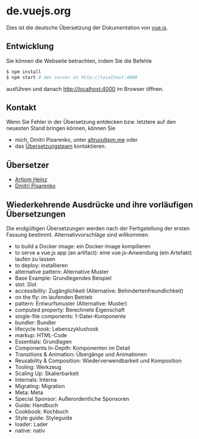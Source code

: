 # de.vuejs.org

Dies ist die deutsche Übersetzung der Dokumentation von [vue.js](https://github.com/vuejs/vuejs.org). 

## Entwicklung 

Sie können die Webseite betrachten, indem Sie die Befehle

``` bash
$ npm install
$ npm start # dev server at http://localhost:4000
```

ausführen und danach [http://localhost:4000](http://localhost:4000) im Browser öffnen.   

## Kontakt

Wenn Sie Fehler in der Übersetzung entdecken bzw. letztere auf den neuesten Stand bringen können, können Sie

* mich, Dmitri Pisarenko, unter [altruix@pm.me](mailto:altruix@pm.me) oder
* das [Übersetzungsteam](https://github.com/vuejs/vuejs.org#on-translations) kontaktieren.

## Übersetzer

* [Artjom Heinz](https://github.com/artjomheinz)
* [Dmitri Pisarenko](http://www.altruix.cc/german-translation-of-vue-js-docs/)

## Wiederkehrende Ausdrücke und ihre vorläufigen Übersetzungen

Die endgültigen Übersetzungen werden nach der Fertigstellung der ersten Fassung bestimmt. Alternativvorschläge sind willkommen.

* to build a Docker image: ein Docker-Image kompilieren
* to serve a vue.js app (an artifact): eine vue.js-Anwendung (ein Artefakt) laufen zu lassen
* to deploy: installieren
* alternative pattern: Alternative Muster
* Base Example: Grundlegendes Beispiel
* slot: Slot
* accessibility: Zugänglichkeit (Alternative: Behindertenfreundlichkeit)
* on the fly: im laufenden Betrieb
* pattern: Entwurfsmuster (Alternative: Muster)
* computed property: Berechnete Eigenschaft
* single-file components: 1-Datei-Komponente
* bundler: Bundler
* lifecycle hook: Lebenszyklushook
* markup: HTML-Code
* Essentials: Grundlagen
* Components In-Depth: Komponenten im Detail
* Transitions & Animation: Übergänge und Animationen
* Reusability & Composition: Wiederverwendbarkeit und Komposition
* Tooling: Werkzeug
* Scaling Up: Skalierbarkeit
* Internals: Interna
* Migrating: Migration
* Meta: Meta
* Special Sponsor: Außerordentliche Sponsoren
* Guide: Handbuch
* Cookbook: Kochbuch
* Style guide: Styleguide
* loader: Lader
* native: nativ